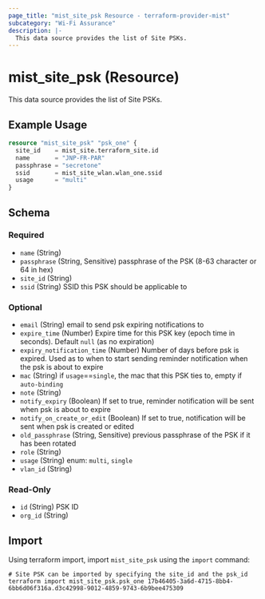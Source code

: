 ```yaml
---
page_title: "mist_site_psk Resource - terraform-provider-mist"
subcategory: "Wi-Fi Assurance"
description: |-
  This data source provides the list of Site PSKs.
---
```


# mist_site_psk (Resource)

This data source provides the list of Site PSKs.


## Example Usage

```terraform
resource "mist_site_psk" "psk_one" {
  site_id    = mist_site.terraform_site.id
  name       = "JNP-FR-PAR"
  passphrase = "secretone"
  ssid       = mist_site_wlan.wlan_one.ssid
  usage      = "multi"
}
```

<!-- schema generated by tfplugindocs -->
## Schema

### Required

- `name` (String)
- `passphrase` (String, Sensitive) passphrase of the PSK (8-63 character or 64 in hex)
- `site_id` (String)
- `ssid` (String) SSID this PSK should be applicable to

### Optional

- `email` (String) email to send psk expiring notifications to
- `expire_time` (Number) Expire time for this PSK key (epoch time in seconds). Default `null` (as no expiration)
- `expiry_notification_time` (Number) Number of days before psk is expired. Used as to when to start sending reminder notification when the psk is about to expire
- `mac` (String) if `usage`==`single`, the mac that this PSK ties to, empty if `auto-binding`
- `note` (String)
- `notify_expiry` (Boolean) If set to true, reminder notification will be sent when psk is about to expire
- `notify_on_create_or_edit` (Boolean) If set to true, notification will be sent when psk is created or edited
- `old_passphrase` (String, Sensitive) previous passphrase of the PSK if it has been rotated
- `role` (String)
- `usage` (String) enum: `multi`, `single`
- `vlan_id` (String)

### Read-Only

- `id` (String) PSK ID
- `org_id` (String)



## Import
Using terraform import, import `mist_site_psk` using the `import` command:
```shell
# Site PSK can be imported by specifying the site_id and the psk_id
terraform import mist_site_psk.psk_one 17b46405-3a6d-4715-8bb4-6bb6d06f316a.d3c42998-9012-4859-9743-6b9bee475309
```